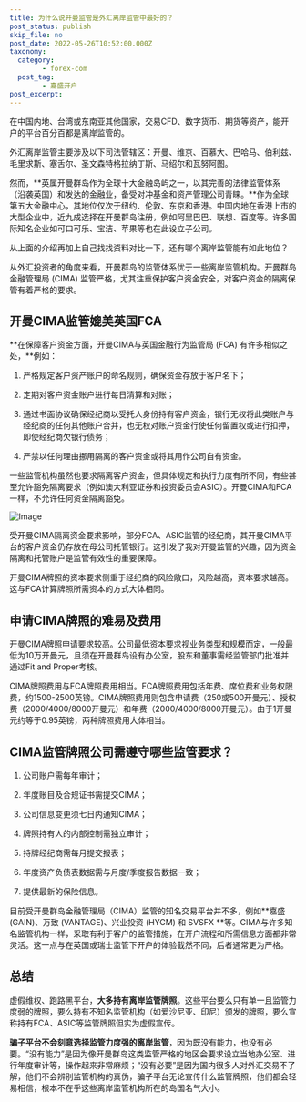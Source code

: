 ```yaml
---
title: 为什么说开曼监管是外汇离岸监管中最好的？
post_status: publish
skip_file: no
post_date: 2022-05-26T10:52:00.000Z
taxonomy:
  category:
        - forex-com
  post_tag:
        - 嘉盛开户
post_excerpt: 
---
```

在中国内地、台湾或东南亚其他国家，交易CFD、数字货币、期货等资产，能开户的平台百分百都是离岸监管的。

外汇离岸监管主要涉及以下司法管辖区：开曼、维京、百慕大、巴哈马、伯利兹、毛里求斯、塞舌尔、圣文森特格拉纳丁斯、马绍尔和瓦努阿图。

然而，**英属开曼群岛作为全球十大金融岛屿之一，以其完善的法律监管体系（沿袭英国）和发达的金融业，备受对冲基金和资产管理公司青睐。**作为全球第五大金融中心，其地位仅次于纽约、伦敦、东京和香港。中国内地在香港上市的大型企业中，近九成选择在开曼群岛注册，例如阿里巴巴、联想、百度等。许多国际知名企业如可口可乐、宝洁、苹果等也在此设立子公司。

从上面的介绍再加上自己找找资料对比一下，还有哪个离岸监管能有如此地位？

从外汇投资者的角度来看，开曼群岛的监管体系优于一些离岸监管机构。开曼群岛金融管理局 (CIMA) 监管严格，尤其注重保护客户资金安全，对客户资金的隔离保管有着严格的要求。

## 开曼CIMA监管媲美英国FCA

**在保障客户资金方面，开曼CIMA与英国金融行为监管局 (FCA) 有许多相似之处，**例如：

1. 严格规定客户资产账户的命名规则，确保资金存放于客户名下；

1. 定期对客户资金账户进行每日清算和对账；

1. 通过书面协议确保经纪商以受托人身份持有客户资金，银行无权将此类账户与经纪商的任何其他账户合并，也无权对账户资金行使任何留置权或进行扣押，即使经纪商欠银行债务；

1. 严禁以任何理由挪用隔离的客户资金或将其用作公司自有资金。

一些监管机构虽然也要求隔离客户资金，但具体规定和执行力度有所不同，有些甚至允许豁免隔离要求（例如澳大利亚证券和投资委员会ASIC）。开曼CIMA和FCA一样，不允许任何资金隔离豁免。

![Image](https://prod-files-secure.s3.us-west-2.amazonaws.com/39ed1227-6d7d-4570-be36-9ccd4a2c4241/bd849744-3fcb-4a37-8312-357962c8f065/image.png?X-Amz-Algorithm=AWS4-HMAC-SHA256&X-Amz-Content-Sha256=UNSIGNED-PAYLOAD&X-Amz-Credential=ASIAZI2LB466TK6WYUZX%2F20250929%2Fus-west-2%2Fs3%2Faws4_request&X-Amz-Date=20250929T041335Z&X-Amz-Expires=3600&X-Amz-Security-Token=IQoJb3JpZ2luX2VjEEEaCXVzLXdlc3QtMiJIMEYCIQDyd5A6hpTKXCK78op5YaUXBlV%2FOv%2FwYmlpjVZxAGPFRgIhAL%2BZNYgvqXYHIykGFSqoedaw77scAE3ifCkShkh3OYGOKogECMr%2F%2F%2F%2F%2F%2F%2F%2F%2F%2FwEQABoMNjM3NDIzMTgzODA1IgwfMu5nDC9as8rHmf0q3AMO9He12OXLJRYakOyiShgaTCPNE8WlFCC65fTMKcMI%2By%2FKYXdIrtmcBvwQHDZv%2BLy9QiXW1T14z2nOnFMnfIn7KZySt%2Fd9DavP5PJ9ed5cJwkZOuI7PIinVya8GccbF7Ht6l6eMVjpG4WRR69Fr6F7CyHD7MgvTGjuvRbKGun%2FS2IupcgilglKxVJWKm2ZkIPSowhM7k5ZDcm1e%2BTUVqv0VAmz4SXwZCAy0nbc2XWcF%2FkopKUY4NqMiEc5KQdPFOrQLxbHd1zJpOM70KxENArrmhYq2ppH1yJ%2B%2BnR0h%2BKqP5E37JMWm3cRvBMeIBo8CU%2BiTBZ4YWf8rDddeSE5wnLJl1M03b1WB3FQrQfg8l1jinOR9ySmKQ9IAr9wBU806nYDfTtGXH0m9IC0PNL3eOXeoPIewzvMwJZMJMPw2PZPg9cEC2C5P483Pxd02f229ackkqclsOhR7r0DEJgc70ZeshLj7xOtMAqWO5rsQXztG0hoOXT9wtbBe%2BIzDHZia1sNxr50SFssS1cUCVBNsSq5Uhlmy3e0SsufQNJA6wRItJymI3zqwvxkCmExrSpsDevWZUAzLoXB0Atbh2ncnvk7%2BygsGRC6XVV%2B8JzcO0Y8unbZJJ2RQYfgjZ6wlzCLq%2BfGBjqkASvWuMcOoQx7%2FGnEIfos%2FRu32fMAay1s6aG9wzIS8SHyAmQx8AUmYVnYDom8GD%2BcJgQni894Z6SWeImDEGMR0UgxgYsiyB%2BnRtTBOCyUuc%2FXwItLUm2AFXCMzpqJaGEA%2BAT4K8i%2FZpz21ykMXJOqS9wVjvveBwvsSiDxN5piFJz0Oc6XU2cv7Ozcqz4sveYM0EIqha8G0nwv0TQ6sr1fWVO%2FyO3R&X-Amz-Signature=ba2855080162b4f70793edad8010345c3f9f5673eac5f220bba669ddbf451b30&X-Amz-SignedHeaders=host&x-amz-checksum-mode=ENABLED&x-id=GetObject)

受开曼CIMA隔离资金要求影响，部分FCA、ASIC监管的经纪商，其开曼CIMA平台的客户资金仍存放在母公司托管银行。这引发了我对开曼监管的兴趣，因为资金隔离和托管账户是监管有效性的重要保障。

开曼CIMA牌照的资本要求侧重于经纪商的风险敞口，风险越高，资本要求越高。这与FCA计算牌照所需资本的方式大体相同。

## **申请CIMA牌照的难易及费用**

开曼CIMA牌照申请要求较高。公司最低资本要求视业务类型和规模而定，一般最低为10万开曼元，且须在开曼群岛设有办公室，股东和董事需经监管部门批准并通过Fit and Proper考核。

CIMA牌照费用与FCA牌照费用相当。FCA牌照费用包括年费、席位费和业务权限费，约1500-2500英镑。CIMA牌照费用则包含申请费（250或500开曼元）、授权费（2000/4000/8000开曼元）和年费（2000/4000/8000开曼元）。由于1开曼元约等于0.95英镑，两种牌照费用大体相当。

## CIMA监管牌照公司需遵守哪些监管要求？

1. 公司账户需每年审计；

1. 年度账目及合规证书需提交CIMA；

1. 公司信息变更须七日内通知CIMA；

1. 牌照持有人的内部控制需独立审计；

1. 持牌经纪商需每月提交报表；

1. 年度资产负债表数据需与月度/季度报告数据一致；

1. 提供最新的保险信息。

目前受开曼群岛金融管理局（CIMA）监管的知名交易平台并不多，例如**嘉盛 (GAIN)、万致 (VANTAGE)、兴业投资 (HYCM) 和 SVSFX **等。CIMA与许多知名监管机构一样，采取有利于客户的监管措施，在开户流程和所需信息方面都非常灵活。这一点与在英国或瑞士监管下开户的体验截然不同，后者通常更为严格。

## 总结

虚假维权、跑路黑平台，**大多持有离岸监管牌照**。这些平台要么只有单一且监管力度弱的牌照，要么持有不知名监管机构（如爱沙尼亚、印尼）颁发的牌照，要么宣称持有FCA、ASIC等监管牌照但实为虚假宣传。

**骗子平台不会刻意选择监管力度强的离岸监管**，因为既没有能力，也没有必要。“没有能力”是因为像开曼群岛这类监管严格的地区会要求设立当地办公室、进行年度审计等，操作起来非常麻烦；“没有必要”是因为国内很多人对外汇交易不了解，他们不会辨别监管机构的真伪，骗子平台无论宣传什么监管牌照，他们都会轻易相信，根本不在乎这些离岸监管机构所在的岛国名气大小。